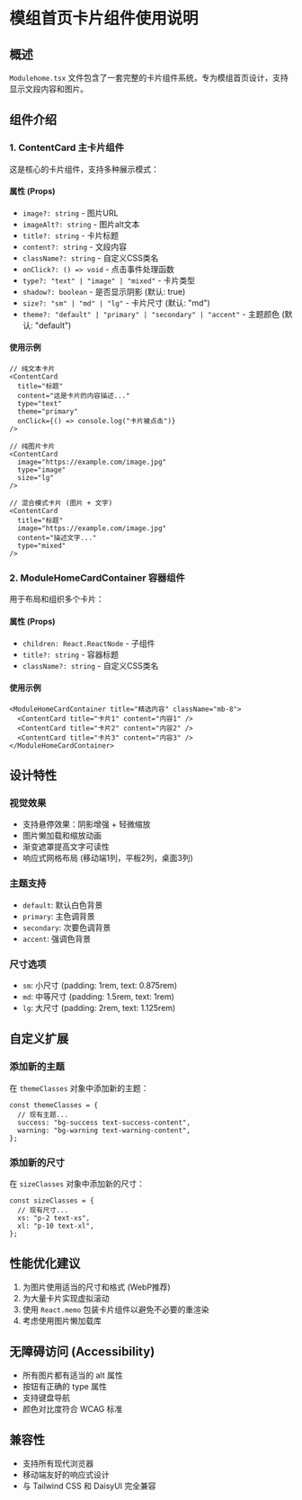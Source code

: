 # 模组首页卡片组件使用说明

## 概述

`Modulehome.tsx` 文件包含了一套完整的卡片组件系统，专为模组首页设计，支持显示文段内容和图片。

## 组件介绍

### 1. ContentCard 主卡片组件

这是核心的卡片组件，支持多种展示模式：

#### 属性 (Props)
- `image?: string` - 图片URL
- `imageAlt?: string` - 图片alt文本
- `title?: string` - 卡片标题
- `content?: string` - 文段内容
- `className?: string` - 自定义CSS类名
- `onClick?: () => void` - 点击事件处理函数
- `type?: "text" | "image" | "mixed"` - 卡片类型
- `shadow?: boolean` - 是否显示阴影 (默认: true)
- `size?: "sm" | "md" | "lg"` - 卡片尺寸 (默认: "md")
- `theme?: "default" | "primary" | "secondary" | "accent"` - 主题颜色 (默认: "default")

#### 使用示例

```tsx
// 纯文本卡片
<ContentCard
  title="标题"
  content="这是卡片的内容描述..."
  type="text"
  theme="primary"
  onClick={() => console.log("卡片被点击")}
/>

// 纯图片卡片
<ContentCard
  image="https://example.com/image.jpg"
  type="image"
  size="lg"
/>

// 混合模式卡片 (图片 + 文字)
<ContentCard
  title="标题"
  image="https://example.com/image.jpg"
  content="描述文字..."
  type="mixed"
/>
```

### 2. ModuleHomeCardContainer 容器组件

用于布局和组织多个卡片：

#### 属性 (Props)
- `children: React.ReactNode` - 子组件
- `title?: string` - 容器标题
- `className?: string` - 自定义CSS类名

#### 使用示例

```tsx
<ModuleHomeCardContainer title="精选内容" className="mb-8">
  <ContentCard title="卡片1" content="内容1" />
  <ContentCard title="卡片2" content="内容2" />
  <ContentCard title="卡片3" content="内容3" />
</ModuleHomeCardContainer>
```

## 设计特性

### 视觉效果
- 支持悬停效果：阴影增强 + 轻微缩放
- 图片懒加载和缩放动画
- 渐变遮罩提高文字可读性
- 响应式网格布局 (移动端1列，平板2列，桌面3列)

### 主题支持
- `default`: 默认白色背景
- `primary`: 主色调背景
- `secondary`: 次要色调背景  
- `accent`: 强调色背景

### 尺寸选项
- `sm`: 小尺寸 (padding: 1rem, text: 0.875rem)
- `md`: 中等尺寸 (padding: 1.5rem, text: 1rem) 
- `lg`: 大尺寸 (padding: 2rem, text: 1.125rem)

## 自定义扩展

### 添加新的主题
在 `themeClasses` 对象中添加新的主题：

```tsx
const themeClasses = {
  // 现有主题...
  success: "bg-success text-success-content",
  warning: "bg-warning text-warning-content",
};
```

### 添加新的尺寸
在 `sizeClasses` 对象中添加新的尺寸：

```tsx
const sizeClasses = {
  // 现有尺寸...
  xs: "p-2 text-xs",
  xl: "p-10 text-xl",
};
```

## 性能优化建议

1. 为图片使用适当的尺寸和格式 (WebP推荐)
2. 为大量卡片实现虚拟滚动
3. 使用 `React.memo` 包装卡片组件以避免不必要的重渲染
4. 考虑使用图片懒加载库

## 无障碍访问 (Accessibility)

- 所有图片都有适当的 alt 属性
- 按钮有正确的 type 属性
- 支持键盘导航
- 颜色对比度符合 WCAG 标准

## 兼容性

- 支持所有现代浏览器
- 移动端友好的响应式设计
- 与 Tailwind CSS 和 DaisyUI 完全兼容

